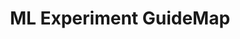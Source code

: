 ---
layout: single
title: ML Experiment GuideMap
toc_label: ML Experiment GuideMap
categories: ML_Experiment
tags: [Map, ML, ML_Experiment]
author_profile: false
search: false
use_tex: false
---